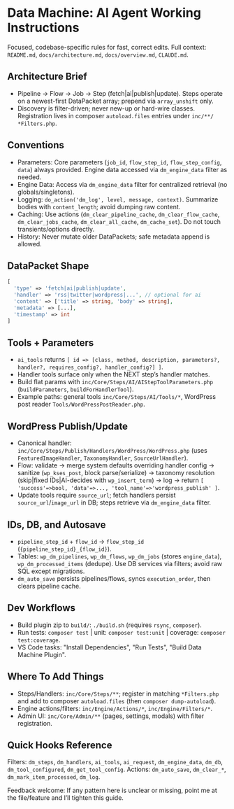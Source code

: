 # Data Machine: AI Agent Working Instructions

Focused, codebase-specific rules for fast, correct edits. Full context: `README.md`, `docs/architecture.md`, `docs/overview.md`, `CLAUDE.md`.

## Architecture Brief
- Pipeline → Flow → Job → Step (fetch|ai|publish|update). Steps operate on a newest-first DataPacket array; prepend via `array_unshift` only.
- Discovery is filter-driven; never new-up or hard-wire classes. Registration lives in composer `autoload.files` entries under `inc/**/ *Filters.php`.

## Conventions
- Parameters: Core parameters (`job_id`, `flow_step_id`, `flow_step_config`, `data`) always provided. Engine data accessed via `dm_engine_data` filter as needed.
- Engine Data: Access via `dm_engine_data` filter for centralized retrieval (no globals/singletons).
- Logging: `do_action('dm_log', level, message, context)`. Summarize bodies with `content_length`; avoid dumping raw content.
- Caching: Use actions (`dm_clear_pipeline_cache`, `dm_clear_flow_cache`, `dm_clear_jobs_cache`, `dm_clear_all_cache`, `dm_cache_set`). Do not touch transients/options directly.
- History: Never mutate older DataPackets; safe metadata append is allowed.

## DataPacket Shape
```php
[
  'type' => 'fetch|ai|publish|update',
  'handler' => 'rss|twitter|wordpress|...', // optional for ai
  'content' => ['title' => string, 'body' => string],
  'metadata' => [...],
  'timestamp' => int
]
```

## Tools + Parameters
- `ai_tools` returns `[ id => [class, method, description, parameters?, handler?, requires_config?, handler_config?] ]`.
- Handler tools surface only when the NEXT step’s handler matches.
- Build flat params with `inc/Core/Steps/AI/AIStepToolParameters.php` (`buildParameters`, `buildForHandlerTool`).
- Example paths: general tools `inc/Core/Steps/AI/Tools/*`, WordPress post reader `Tools/WordPressPostReader.php`.

## WordPress Publish/Update
- Canonical handler: `inc/Core/Steps/Publish/Handlers/WordPress/WordPress.php` (uses `FeaturedImageHandler`, `TaxonomyHandler`, `SourceUrlHandler`).
- Flow: validate → merge system defaults overriding handler config → sanitize (`wp_kses_post`, block parse/serialize) → taxonomy resolution (skip|fixed IDs|AI-decides with `wp_insert_term`) → log → return `[ 'success'=>bool, 'data'=>..., 'tool_name'=>'wordpress_publish' ]`.
- Update tools require `source_url`; fetch handlers persist `source_url`/`image_url` in DB; steps retrieve via `dm_engine_data` filter.

## IDs, DB, and Autosave
- `pipeline_step_id` + `flow_id` → `flow_step_id` (`{pipeline_step_id}_{flow_id}`).
- Tables: `wp_dm_pipelines`, `wp_dm_flows`, `wp_dm_jobs` (stores `engine_data`), `wp_dm_processed_items` (dedupe). Use DB services via filters; avoid raw SQL except migrations.
- `dm_auto_save` persists pipelines/flows, syncs `execution_order`, then clears pipeline cache.

## Dev Workflows
- Build plugin zip to `build/`: `./build.sh` (requires `rsync`, `composer`).
- Run tests: `composer test` | unit: `composer test:unit` | coverage: `composer test:coverage`.
- VS Code tasks: "Install Dependencies", "Run Tests", "Build Data Machine Plugin".

## Where To Add Things
- Steps/Handlers: `inc/Core/Steps/**`; register in matching `*Filters.php` and add to composer `autoload.files` (then `composer dump-autoload`).
- Engine actions/filters: `inc/Engine/Actions/*`, `inc/Engine/Filters/*`.
- Admin UI: `inc/Core/Admin/**` (pages, settings, modals) with filter registration.

## Quick Hooks Reference
Filters: `dm_steps`, `dm_handlers`, `ai_tools`, `ai_request`, `dm_engine_data`, `dm_db`, `dm_tool_configured`, `dm_get_tool_config`.
Actions: `dm_auto_save`, `dm_clear_*`, `dm_mark_item_processed`, `dm_log`.

Feedback welcome: If any pattern here is unclear or missing, point me at the file/feature and I’ll tighten this guide.

